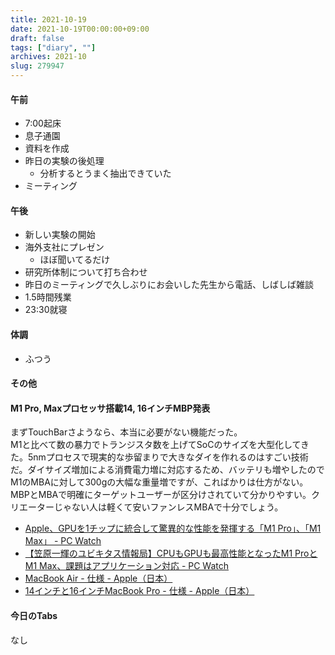 ```yaml
---
title: 2021-10-19
date: 2021-10-19T00:00:00+09:00
draft: false
tags: ["diary", ""]
archives: 2021-10
slug: 279947
---
```

#### 午前
- 7:00起床
- 息子通園
- 資料を作成
- 昨日の実験の後処理
  - 分析するとうまく抽出できていた
- ミーティング
#### 午後
- 新しい実験の開始
- 海外支社にプレゼン
  - ほぼ聞いてるだけ
- 研究所体制について打ち合わせ
- 昨日のミーティングで久しぶりにお会いした先生から電話、しばしば雑談
- 1.5時間残業
- 23:30就寝
#### 体調
- ふつう
#### その他
#### M1 Pro, Maxプロセッサ搭載14, 16インチMBP発表
まずTouchBarさようなら、本当に必要がない機能だった。  
M1と比べて数の暴力でトランジスタ数を上げてSoCのサイズを大型化してきた。5nmプロセスで現実的な歩留まりで大きなダイを作れるのはすごい技術だ。ダイサイズ増加による消費電力増に対応するため、バッテリも増やしたのでM1のMBAに対して300gの大幅な重量増ですが、こればかりは仕方がない。MBPとMBAで明確にターゲットユーザーが区分けされていて分かりやすい。クリエーターじゃない人は軽くて安いファンレスMBAで十分でしょう。
- [Apple、GPUを1チップに統合して驚異的な性能を発揮する「M1 Pro」、「M1 Max」 - PC Watch](https://pc.watch.impress.co.jp/docs/news/1359413.html)
- [【笠原一輝のユビキタス情報局】CPUもGPUも最高性能となったM1 ProとM1 Max、課題はアプリケーション対応 - PC Watch](https://pc.watch.impress.co.jp/docs/column/ubiq/1359506.html)
- [MacBook Air - 仕様 - Apple（日本）](https://www.apple.com/jp/macbook-air/specs/)
- [14インチと16インチMacBook Pro - 仕様 - Apple（日本）](https://www.apple.com/jp/macbook-pro-14-and-16/specs/)
#### 今日のTabs
なし